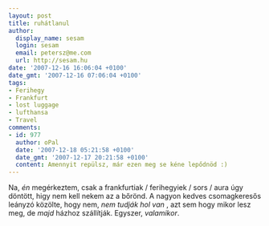 ```yaml
---
layout: post
title: ruhátlanul
author:
  display_name: sesam
  login: sesam
  email: petersz@me.com
  url: http://sesam.hu
date: '2007-12-16 16:06:04 +0100'
date_gmt: '2007-12-16 07:06:04 +0100'
tags:
- Ferihegy
- Frankfurt
- lost luggage
- lufthansa
- Travel
comments:
- id: 977
  author: oPal
  date: '2007-12-18 05:21:58 +0100'
  date_gmt: '2007-12-17 20:21:58 +0100'
  content: Amennyit repülsz, már ezen meg se kéne lepődnöd :)
---
```


Na, _én_ megérkeztem, csak a frankfurtiak / ferihegyiek / sors / aura úgy döntött, higy nem kell nekem az a bőrönd. A nagyon kedves csomagkeresős leányzó közölte, hogy nem, _nem tudják hol van_ , azt sem hogy mikor lesz meg, de _majd_ házhoz szállítják. Egyszer, _valamikor_.
